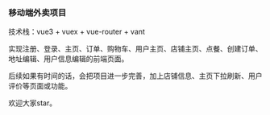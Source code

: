 ### 移动端外卖项目

技术栈：vue3 + vuex + vue-router + vant

实现注册、登录、主页、订单、购物车、用户主页、店铺主页、点餐、创建订单、地址编辑、用户信息编辑的前端页面。

后续如果有时间的话，会把项目进一步完善，加上店铺信息、主页下拉刷新、用户评价等页面或功能。

欢迎大家star。

